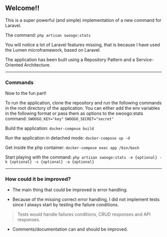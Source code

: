 ## Welcome!!

This is a super powerful (and simple) implementation of a new command for Laravel. 

The command: `php artisan swoogo:stats`

You will notice a lot of Laravel features missing, that is because I have used the Lumen microframework, based on Laravel. 

The application has been built using a Repository Pattern and a Service-Oriented Architecture.

---
### Commands

Now to the fun part! 

To run the application, clone the repository and run the following commands in the root directory of the application.
You can either add the env variables in the following format or pass them as options to the swoogo:stats command:
`SWOOGO_KEY="key"`
`SWOOGO_SECRET="secret"`

Build the application: 
```docker-compose build```

Run the application in detached mode: 
```docker-compose up -d```

Get inside the php container:
```docker-compose exec app /bin/bash```

Start playing with the command:
```php artisan swoogo:stats -e {optional} -k {optional} -s {optional} -a {optional}```

---

### How could it be improved?

- The main thing that could be improved is error handling. 

- Because of the missing correct error handling, I did not implement tests since I always start by testing the failure conditions.
 > Tests would handle failures conditions, CRUD responses and API responses.

- Comments/documentation can and should be improved.
